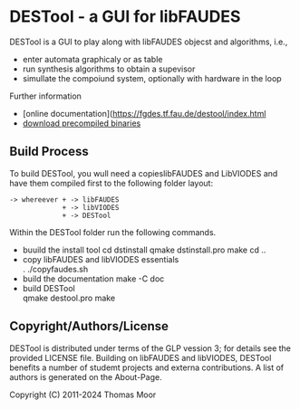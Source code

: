# DESTool - a GUI for libFAUDES


DESTool is a GUI to play along with libFAUDES objecst and algorithms, i.e.,
- enter automata graphicaly or as table
- run synthesis algorithms to obtain a supevisor
- simullate the compoiund system, optionally with hardware in the loop

Further information
- [online documentation](https://fgdes.tf.fau.de/destool/index.html
- [download precompiled binaries](https://fgdes.tf.fau.de/archive/preview/#arch)

## Build Process

To build DESTool, you wull need a copieslibFAUDES and LibVIODES and have them
compiled first to the following folder layout:

    -> whereever + -> libFAUDES
                 + -> libVIODES
                 + -> DESTool

Within the DESTool folder run the following commands.

- buuild the install tool 
    cd dstinstall
    qmake dstinstall.pro
    make
    cd ..
- copy libFAUDES and libVIODES essentials    
    . ./copyfaudes.sh
- build the documentation
    make -C doc
- build DESTool    
    qmake destool.pro
    make


## Copyright/Authors/License

DESTool is distributed under terms of the GLP vession 3; for details see the provided
LICENSE file. Building on libFAUDES and libVIODES, DESTool benefits a number of studemt
projects and externa contributions. A list of authors is generated on the About-Page. 


Copyright (C) 2011-2024 Thomas Moor
